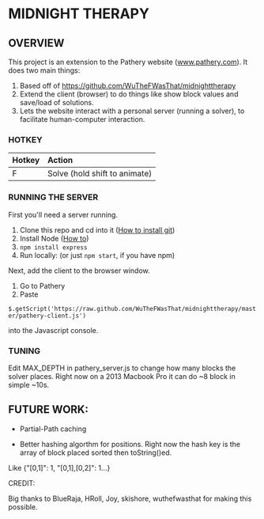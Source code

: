 # MIDNIGHT THERAPY #

<!--
## TABLE OF CONTENTS ##
* [OVERVIEW]
* [FEATURES]
* [INSTRUCTIONS]
* [KNOWN ISSUES]
* [FUTURE WORK]
-->

## OVERVIEW ##

This project is an extension to the Pathery website (www.pathery.com).  It does two main things:

1. Based off of https://github.com/WuTheFWasThat/midnighttherapy
2. Extend the client (browser) to do things like show block values and save/load of solutions.
3. Lets the website interact with a personal server (running a solver), to facilitate human-computer interaction.


### HOTKEY ###


| Hotkey        | Action                           |
| ------------- |:-------------------------------- |
| F             | Solve (hold shift to animate)      |


### RUNNING THE SERVER ###

First you'll need a server running.  

1. Clone this repo and cd into it (<a href="http://git-scm.com/book/en/Getting-Started-Installing-Git">How to install git</a>)
2. Install Node (<a href="http://howtonode.org/how-to-install-nodejs">How to</a>)
3. `npm install express`
4. Run locally: (or just `npm start`, if you have npm)

Next, add the client to the browser window.

1. Go to Pathery
2. Paste

`$.getScript('https://raw.github.com/WuTheFWasThat/midnighttherapy/master/pathery-client.js')`

into the Javascript console.


### TUNING ###
Edit MAX_DEPTH in pathery_server.js to change how many blocks the solver places.  Right now on a 2013 Macbook Pro it can do ~8 block in simple ~10s.

## FUTURE WORK: ##

- Partial-Path caching

- Better hashing algorthm for positions.  Right now the hash key is the array of block placed sorted then toString()ed.

Like {"[0,1]": 1, "[0,1],[0,2]": 1...}

CREDIT:  

Big thanks to BlueRaja, HRoll, Joy, skishore, wuthefwasthat for making this possible.
